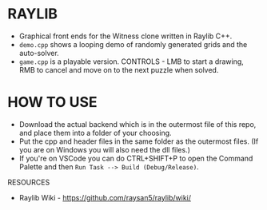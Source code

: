 # RAYLIB

- Graphical front ends for the Witness clone written in Raylib C++.
- `demo.cpp` shows a looping demo of randomly generated grids and the auto-solver.
- `game.cpp` is a playable version. CONTROLS - LMB to start a drawing, RMB to cancel and move on to the next puzzle when solved.

# HOW TO USE

- Download the actual backend which is in the outermost file of this repo, and place them into a folder of your choosing.
- Put the cpp and header files in the same folder as the outermost files. (If you are on Windows you will also need the dll files.)
- If you're on VSCode you can do CTRL+SHIFT+P to open the Command Palette and then `Run Task --> Build (Debug/Release)`.

 RESOURCES

- Raylib Wiki - https://github.com/raysan5/raylib/wiki/

